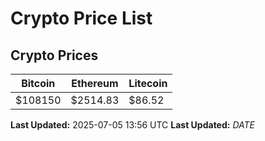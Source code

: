 # Crypto Price List

## Crypto Prices
| Bitcoin | Ethereum | Litecoin |
| ------- | -------- | -------- |
| $108150 | $2514.83 | $86.52 |
**Last Updated:** 2025-07-05 13:56 UTC
**Last Updated:** $DATE$
